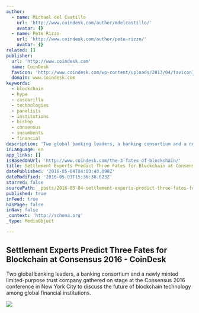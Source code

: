 ```yaml
---
author:
  - name: Michael del Castillo
    url: 'http://www.coindesk.com/author/mdelcastillo/'
    avatar: {}
  - name: Pete Rizzo
    url: 'http://www.coindesk.com/author/pete-rizzo/'
    avatar: {}
related: []
publisher:
  url: 'http://www.coindesk.com'
  name: CoinDesk
  favicon: 'http://www.coindesk.com/wp-content/uploads/2013/04/favicon1.ico?0e4a89'
  domain: www.coindesk.com
keywords:
  - blockchain
  - hype
  - cascarilla
  - technologies
  - panelists
  - institutions
  - bishop
  - consensus
  - incumbents
  - financial
description: 'Two global banking leaders, a banking consortium and a newly minted limited-purpose trust company gathered on stage at the Consensus 2016 conference in New York City to discuss the future of blockchain technology among global financial institutions.'
inLanguage: en
app_links: []
isBasedOnUrl: 'http://www.coindesk.com/the-3-fates-of-blockchain/'
title: Settlement Experts Predict Three Fates for Blockchain at Consensus 2016 - CoinDesk
datePublished: '2016-05-04T04:03:40.098Z'
dateModified: '2016-05-03T15:36:38.623Z'
starred: false
sourcePath: _posts/2016-05-04-settlement-experts-predict-three-fates-for-blockchain-at-con.md
published: true
inFeed: true
hasPage: false
inNav: false
_context: 'http://schema.org'
_type: MediaObject

---
```

<article style=""><h1>Settlement Experts Predict Three Fates for Blockchain at Consensus 2016 - CoinDesk</h1><p>Two global banking leaders, a banking consortium and a newly minted limited-purpose trust company gathered on stage at the Consensus 2016 conference in New York City to discuss the future of blockchain technology among global financial institutions.</p><img src="http://media.coindesk.com/2015/12/prediction-forecast-e1451337362501.jpg" /></article>
